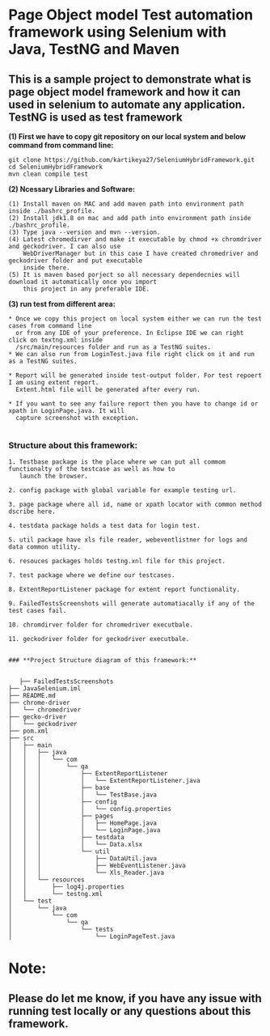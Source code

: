 # **Page Object model Test automation framework using Selenium with Java, TestNG and Maven** 

## **This is a sample project to demonstrate what is page object model framework and how it can used in selenium to automate any application. TestNG is used as test framework**

**(1) First we have to copy git repository on our local system and below command from command line:**

```
git clone https://github.com/kartikeya27/SeleniumHybridFramework.git
cd SeleniumHybridFramework
mvn clean compile test

```
**(2) Ncessary Libraries and Software:** 

```
(1) Install maven on MAC and add maven path into environment path inside ./bashrc_profile.
(2) Install jdk1.8 on mac and add path into environment path inside ./bashrc_profile.
(3) Type java --version and mvn --version.
(4) Latest chromedirver and make it executable by chmod +x chromdriver and geckodriver. I can also use
    WebDriverManager but in this case I have created chromedriver and geckodriver folder and put executable
    inside there.
(5) It is maven based porject so all necessary dependecnies will download it automatically once you import
    this project in any preferable IDE.

```
**(3) run test from different area:** 
```
* Once we copy this project on local system either we can run the test cases from command line 
  or from any IDE of your preference. In Eclipse IDE we can right click on textng.xml inside 
  /src/main/resources folder and run as a TestNG suites.
* We can also run from LoginTest.java file right click on it and run as a TestNG suites.

* Report will be generated inside test-output folder. For test repoert I am using extent report.
  Extent.html file will be generated after every run.
  
* If you want to see any failure report then you have to change id or xpath in LoginPage.java. It will
  capture screenshot with exception.


```
### **Structure about this framework:**
```
1. Testbase package is the place where we can put all commom functionalty of the testcase as well as how to 
   launch the browser.

2. config package with global variable for example testing url.

3. page package where all id, name or xpath locator with common method dscribe here.

4. testdata package holds a test data for login test.

5. util package have xls file reader, webeventlistner for logs and data common utility.

6. resouces packages holds testng.xnl file for this project.

7. test package where we define our testcases.

8. ExtentReportListener package for extent report functionality.

9. FailedTestsScreenshots will generate automatiacally if any of the test cases fail.

10. chromdirver folder for chromedriver executbale.

11. geckodriver folder for geckodriver executbale.
 
``` 

``` 
### **Project Structure diagram of this framework:**   

   
   ├── FailedTestsScreenshots
├── JavaSelenium.iml
├── README.md
├── chrome-driver
│   └── chromedriver
├── gecko-driver
│   └── geckodriver
├── pom.xml
├── src
│   ├── main
│   │   ├── java
│   │   │   └── com
│   │   │       └── qa
│   │   │           ├── ExtentReportListener
│   │   │           │   └── ExtentReportListener.java
│   │   │           ├── base
│   │   │           │   └── TestBase.java
│   │   │           ├── config
│   │   │           │   └── config.properties
│   │   │           ├── pages
│   │   │           │   ├── HomePage.java
│   │   │           │   └── LoginPage.java
│   │   │           ├── testdata
│   │   │           │   └── Data.xlsx
│   │   │           └── util
│   │   │               ├── DataUtil.java
│   │   │               ├── WebEventListener.java
│   │   │               └── Xls_Reader.java
│   │   └── resources
│   │       ├── log4j.properties
│   │       └── testng.xml
│   └── test
│       └── java
│           └── com
│               └── qa
│                   └── tests
│                       └── LoginPageTest.java

``` 
# **Note:**
## **Please do let me know, if you have any issue with running test locally or any questions about this framework.**








